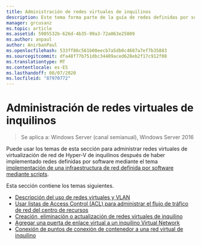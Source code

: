 ```yaml
---
title: Administración de redes virtuales de inquilinos
description: Este tema forma parte de la guía de redes definidas por software sobre cómo administrar cargas de trabajo de inquilinos y redes virtuales en Windows Server 2016.
manager: grcusanz
ms.topic: article
ms.assetid: 5905532b-626d-4b35-99a3-72a063e25809
ms.author: anpaul
author: AnirbanPaul
ms.openlocfilehash: 533ff86c561b00eecb7a5db0c4687a7ef7b35883
ms.sourcegitcommit: dfa48f77b751dbc34409aced628eb2f17c912f08
ms.translationtype: MT
ms.contentlocale: es-ES
ms.lasthandoff: 08/07/2020
ms.locfileid: "87970772"
---
```

# <a name="manage-tenant-virtual-networks"></a>Administración de redes virtuales de inquilinos

>Se aplica a: Windows Server (canal semianual), Windows Server 2016

Puede usar los temas de esta sección para administrar redes virtuales de virtualización de red de Hyper-V de inquilinos después de haber implementado redes definidas por software mediante el tema [implementación de una infraestructura de red definida por software mediante scripts](../../sdn/deploy/Deploy-a-Software-Defined-Network-infrastructure-using-scripts.md).

Esta sección contiene los temas siguientes.

- [Descripción del uso de redes virtuales y VLAN](Understanding-Usage-of-Virtual-Networks-and-VLANs.md)
- [Usar listas de Access Control (ACL) para administrar el flujo de tráfico de red del centro de recursos](use-acls-for-traffic-flow.md)
- [Creación, eliminación o actualización de redes virtuales de inquilino](Create,-Delete,-or-Update-Tenant-Virtual-Networks.md)
- [Agregar una puerta de enlace virtual a un inquilino Virtual Network](Add-a-Virtual-Gateway-to-a-Tenant-Virtual-Network.md)
- [Conexión de puntos de conexión de contenedor a una red virtual de inquilino](Connect-container-endpoints-to-a-Tenant-Virtual-Network.md)


